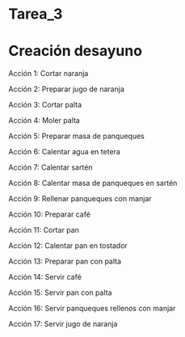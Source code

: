# Tarea_3
Creación desayuno
=================

Acción 1: Cortar naranja

Acción 2: Preparar jugo de naranja 

Acción 3: Cortar palta 

Acción 4: Moler palta 

Acción 5: Preparar masa de panqueques

Acción 6: Calentar agua en tetera 

Acción 7: Calentar sartén 

Acción 8: Calentar masa de panqueques en sartén

Acción 9: Rellenar panqueques con manjar

Acción 10: Preparar café 	

Acción 11: Cortar pan 

Acción 12: Calentar pan en tostador

Acción 13: Preparar pan con palta

Acción 14: Servir café

Acción 15: Servir pan con palta

Acción 16: Servir panqueques rellenos con manjar

Acción 17: Servir jugo de naranja
